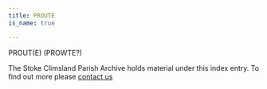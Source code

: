 ```yaml
---
title: PROUTE
is_name: true

---
```


PROUT(E) (PROWTE?)


The Stoke Climsland Parish Archive holds material under this index entry. To find out more please [contact us](/contact/)
